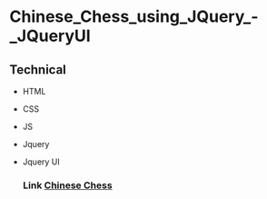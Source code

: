 # Chinese_Chess_using_JQuery_-_JQueryUI

## Technical
- HTML
- CSS
- JS
- Jquery
- Jquery UI

  ### Link [Chinese Chess](https://honghung123.github.io/Chinese_Chess_using_JQuery_-_JQueryUI/)
